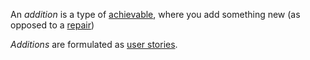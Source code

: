 An *addition* is a type of [achievable](https://github.com/newatoms/guides/blob/ready/glossary/achievable.md), where you add something new (as opposed to a [repair](https://github.com/newatoms/guides/blob/ready/glossary/repair.md))

*Additions* are formulated as [user stories](https://github.com/newatoms/guides/blob/ready/glossary/user-story.md).
